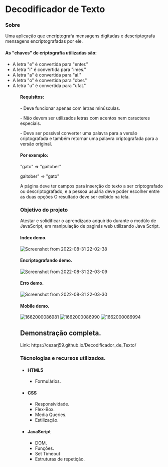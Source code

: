 # Decodificador de Texto


<h3>Sobre</h3>
<p>Uma aplicação que encriptografa mensagens digitadas e descriptografa mensagens encriptografadas por ele.</p>

<h4>As "chaves" de criptografia utilizadas são:</h4>
<ul>
<li>A letra "e" é convertida para "enter."</li>
<li>A letra "i" é convertida para "imes."</li>
<li>A letra "a" é convertida para "ai."</li>
<li>
A letra "o" é convertida para "ober."</li>
<li>
A letra "u" é convertida para "ufat."</li>
<ul>

<h4>Requisitos:</h4>
<p>- Deve funcionar apenas com letras minúsculas.</p>
<p>- Não devem ser utilizados letras com acentos nem caracteres especiais.</p>
<p>- Deve ser possível converter uma palavra para a versão criptografada e também retornar uma palavra criptografada para a versão original.</p>

<h4>Por exemplo:</h4>
<p>"gato" => "gaitober"</p>
<p>gaitober" => "gato"</p>

<p>A página deve ter campos para inserção do texto a ser criptografado ou descriptografado, e a pessoa usuária deve poder escolher entre as duas opções
O resultado deve ser exibido na tela.</p>

<h3>Objetivo do projeto</h3>Atestar e solidificar o aprendizado adquirido durante o modúlo de JavaScript, em manipulação de paginás web utilizando Java Script.


<h4>Index demo.</h4>  

![Screenshot from 2022-08-31 22-02-38](https://user-images.githubusercontent.com/78119622/187810742-9b70f021-5d6b-4153-bfec-b952c0f945bb.png)
  
<h4>Encriptografando demo.</h4>
  

![Screenshot from 2022-08-31 22-03-09](https://user-images.githubusercontent.com/78119622/187810756-d1656996-ec10-4f43-931f-93e7c6858eed.png)

<h4>Erro demo.</h4>

![Screenshot from 2022-08-31 22-03-30](https://user-images.githubusercontent.com/78119622/187810771-8b3bfcae-c72d-4bb5-ad00-5c3f0c82b82d.png)
  
  
<h4>Mobile demo.</h4>
  
![1662000086981](https://user-images.githubusercontent.com/78119622/187821597-ea0d80cb-0493-4887-a0e0-8c369510a9b1.jpg)
![1662000086990](https://user-images.githubusercontent.com/78119622/187821600-41886988-e3fc-4b18-baa4-85842fc4b4cb.jpg)
![1662000086994](https://user-images.githubusercontent.com/78119622/187821602-d51c8ea8-52fb-40e9-915a-9179b06939ed.jpg)


<h2>Demonstração completa.</h2> 
Link: https://cezarj59.github.io/Decodificador_de_Texto/



<h3>Técnologias e recursos utilizados.</h3>
<ul>
  <li><h4>HTML5</h4>
      <ul>
          <li>Formulários.</li>
      </ul>
  <li><h4>CSS</h4>
       <ul>
          <li>Responsividade.</li>
          <li>Flex-Box.</li>
          <li>Media Queries.</li>
          <li>Estilização.</li>
      </ul>
  </li>
  <li><h4>JavaScript</h4>
      <ul>
          <li>DOM.</li>
          <li>Funções.</li>
          <li>Set Timeout</li>
          <li>Estruturas de repetição.</li>
      </ul>
  </li>
<ul>




